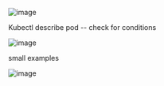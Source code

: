 
![image](https://github.com/user-attachments/assets/de73cb2f-4393-420f-8a6f-a93726b10880)


Kubectl describe pod -- check for conditions

![image](https://github.com/user-attachments/assets/31304390-da3d-48cf-8058-48d699d2dc34)


small examples


![image](https://github.com/user-attachments/assets/9b963b9e-8b9e-48ad-a2e7-9f3d9a8fbaba)
